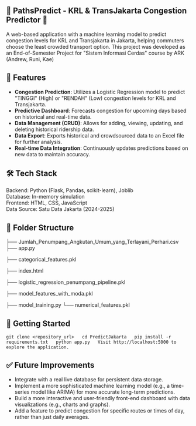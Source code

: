 ## 🚆 PathsPredict - KRL & TransJakarta Congestion Predictor 🚌

A web-based application with a machine learning model to predict congestion levels for KRL and Transjakarta in Jakarta, helping commuters choose the least crowded transport option.
This project was developed as an End-of-Semester Project for "Sistem Informasi Cerdas" course by ARK (Andrew, Runi, Kae)

## 🚀 Features
* **Congestion Prediction**: Utilizes a Logistic Regression model to predict "TINGGI" (High) or "RENDAH" (Low) congestion levels for KRL and Transjakarta.  
* **Predictive Dashboard**: Forecasts congestion for upcoming days based on historical and real-time data.  
* **Data Management (CRUD)**: Allows for adding, viewing, updating, and deleting historical ridership data.  
* **Data Export**: Exports historical and crowdsourced data to an Excel file for further analysis.  
* **Real-time Data Integration**: Continuously updates predictions based on new data to maintain accuracy.  

## 🛠 Tech Stack
Backend: Python (Flask, Pandas, scikit-learn), Joblib  
Database: In-memory simulation  
Frontend: HTML, CSS, JavaScript  
Data Source: Satu Data Jakarta (2024-2025)  

## 📂 Folder Structure
├── Jumlah_Penumpang_Angkutan_Umum_yang_Terlayani_Perhari.csv  <br>
├── app.py 

├── categorical_features.pkl

├── index.html

├── logistic_regression_penumpang_pipeline.pkl

├── model_features_with_moda.pkl

├── model_training.py
└── numerical_features.pkl

## 🧪 Getting Started
`git clone <repository_url>  
cd PredictJakarta  
pip install -r requirements.txt  
python app.py  
Visit http://localhost:5000 to explore the application.`

## ✅ Future Improvements
* Integrate with a real live database for persistent data storage.
* Implement a more sophisticated machine learning model (e.g., a time-series model like ARIMA) for more accurate long-term predictions.  
* Build a more interactive and user-friendly front-end dashboard with data visualizations (e.g., charts and graphs).  
* Add a feature to predict congestion for specific routes or times of day, rather than just daily averages.
